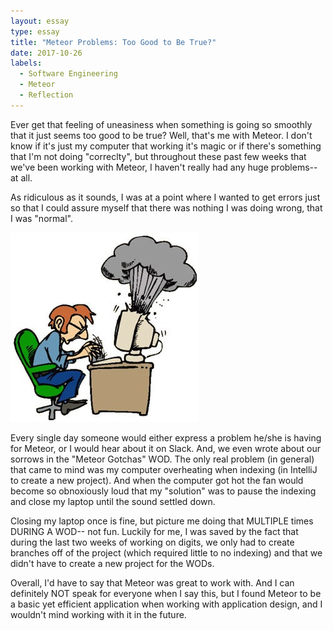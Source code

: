 ```yaml
---
layout: essay
type: essay
title: "Meteor Problems: Too Good to Be True?"
date: 2017-10-26
labels:
  - Software Engineering
  - Meteor
  - Reflection
---
```


Ever get that feeling of uneasiness when something is going so smoothly that it just seems too good to be true? Well, that's me with Meteor. I don't know if it's just my computer that working it's magic or if there's something that I'm not doing "correclty", but throughout these past few weeks that we've been working with Meteor, I haven't really had any huge problems-- at all. 

As ridiculous as it sounds, I was at a point where I wanted to get errors just so that I could assure myself that there was nothing I was doing wrong, that I was "normal".

<img class="ui image" src="/images/computer-recovery.jpg"> 

Every single day someone would either express a problem he/she is having for Meteor, or I would hear about it on Slack. And, we even wrote about our sorrows in the "Meteor Gotchas" WOD. The only real problem (in general) that came to mind was my computer overheating when indexing (in IntelliJ to create a new project). And when the computer got hot the fan would become so obnoxiously loud that my "solution" was to pause the indexing and close my laptop until the sound settled down. 

Closing my laptop once is fine, but picture me doing that MULTIPLE times DURING A WOD-- not fun. Luckily for me, I was saved by the fact that during the last two weeks of working on digits, we only had to create branches off of the project (which required little to no indexing) and that we didn't have to create a new project for the WODs. 

Overall, I'd have to say that Meteor was great to work with. And I can definitely NOT speak for everyone when I say this, but I found Meteor to be a basic yet efficient application when working with application design, and I wouldn't mind working with it in the future. 

